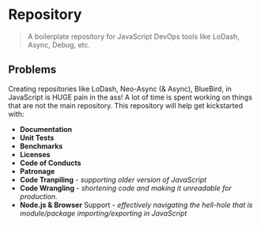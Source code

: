 # Repository
>A boilerplate repository for JavaScript DevOps tools like LoDash, Async, Debug, etc.

## Problems

Creating repositories like LoDash, Neo-Async (& Async), BlueBird, in JavaScript is HUGE pain in the ass! A lot of time is spent working on things that are not the main repository. This repository will help get kickstarted with:

- **Documentation**
- **Unit Tests**
- **Benchmarks**
- **Licenses**
- **Code of Conducts**
- **Patronage**
- **Code Tranpiling** - _supporting older version of JavaScript_
- **Code Wrangling** - _shortening code and making it unreadable for production._
- **Node.js & Browser** Support - _effectively navigating the hell-hole that is module/package importing/exporting in JavaScript_
